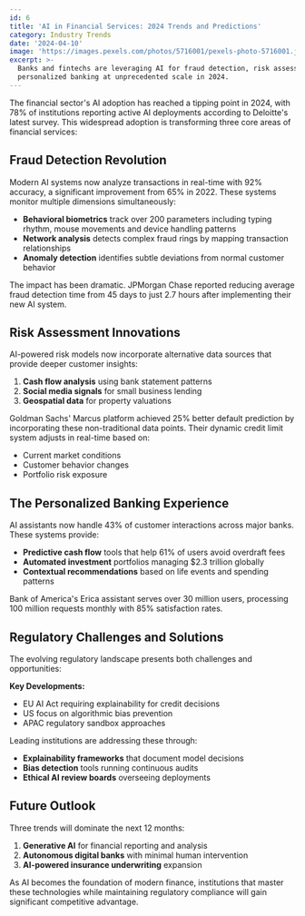 ```yaml
---
id: 6
title: 'AI in Financial Services: 2024 Trends and Predictions'
category: Industry Trends
date: '2024-04-10'
image: 'https://images.pexels.com/photos/5716001/pexels-photo-5716001.jpeg'
excerpt: >-
  Banks and fintechs are leveraging AI for fraud detection, risk assessment and
  personalized banking at unprecedented scale in 2024.
---
```


The financial sector's AI adoption has reached a tipping point in 2024, with 78% of institutions reporting active AI deployments according to Deloitte's latest survey. This widespread adoption is transforming three core areas of financial services:

## Fraud Detection Revolution

Modern AI systems now analyze transactions in real-time with 92% accuracy, a significant improvement from 65% in 2022. These systems monitor multiple dimensions simultaneously:

- **Behavioral biometrics** track over 200 parameters including typing rhythm, mouse movements and device handling patterns
- **Network analysis** detects complex fraud rings by mapping transaction relationships
- **Anomaly detection** identifies subtle deviations from normal customer behavior

The impact has been dramatic. JPMorgan Chase reported reducing average fraud detection time from 45 days to just 2.7 hours after implementing their new AI system.

## Risk Assessment Innovations

AI-powered risk models now incorporate alternative data sources that provide deeper customer insights:

1. **Cash flow analysis** using bank statement patterns
2. **Social media signals** for small business lending
3. **Geospatial data** for property valuations

Goldman Sachs' Marcus platform achieved 25% better default prediction by incorporating these non-traditional data points. Their dynamic credit limit system adjusts in real-time based on:

- Current market conditions
- Customer behavior changes
- Portfolio risk exposure

## The Personalized Banking Experience

AI assistants now handle 43% of customer interactions across major banks. These systems provide:

- **Predictive cash flow** tools that help 61% of users avoid overdraft fees
- **Automated investment** portfolios managing $2.3 trillion globally
- **Contextual recommendations** based on life events and spending patterns

Bank of America's Erica assistant serves over 30 million users, processing 100 million requests monthly with 85% satisfaction rates.

## Regulatory Challenges and Solutions

The evolving regulatory landscape presents both challenges and opportunities:

**Key Developments:**
- EU AI Act requiring explainability for credit decisions
- US focus on algorithmic bias prevention
- APAC regulatory sandbox approaches

Leading institutions are addressing these through:
- **Explainability frameworks** that document model decisions
- **Bias detection** tools running continuous audits
- **Ethical AI review boards** overseeing deployments

## Future Outlook

Three trends will dominate the next 12 months:

1. **Generative AI** for financial reporting and analysis
2. **Autonomous digital banks** with minimal human intervention
3. **AI-powered insurance underwriting** expansion

As AI becomes the foundation of modern finance, institutions that master these technologies while maintaining regulatory compliance will gain significant competitive advantage.
